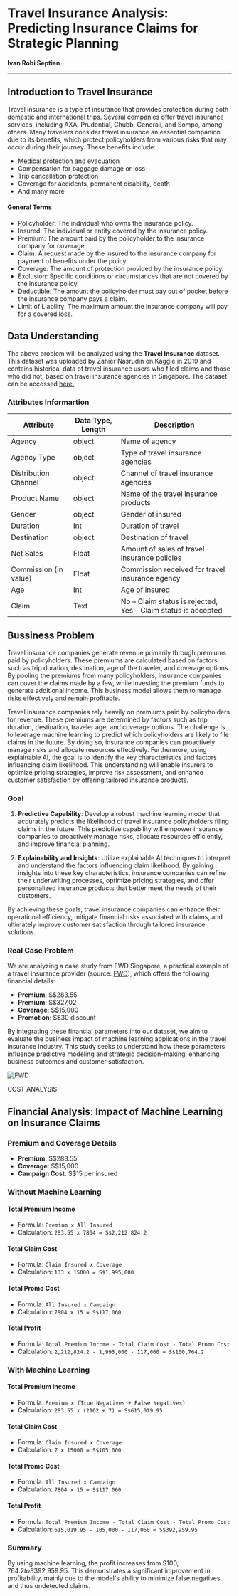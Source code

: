 # **Travel Insurance Analysis: Predicting Insurance Claims for Strategic Planning**
**Ivan Robi Septian**

____________________________________________________________________________________________________________________________
## Introduction to Travel Insurance

Travel insurance is a type of insurance that provides protection during both domestic and international trips. Several companies offer travel insurance services, including AXA, Prudential, Chubb, Generali, and Sompo, among others. Many travelers consider travel insurance an essential companion due to its benefits, which protect policyholders from various risks that may occur during their journey. These benefits include:
- Medical protection and evacuation
- Compensation for baggage damage or loss
- Trip cancellation protection
- Coverage for accidents, permanent disability, death 
- And many more

#### General Terms
- Policyholder: The individual who owns the insurance policy.
- Insured: The individual or entity covered by the insurance policy.
- Premium: The amount paid by the policyholder to the insurance company for coverage.
- Claim: A request made by the insured to the insurance company for payment of benefits under the policy.
- Coverage: The amount of protection provided by the insurance policy.
- Exclusion: Specific conditions or circumstances that are not covered by the insurance policy.
- Deductible: The amount the policyholder must pay out of pocket before the insurance company pays a claim.
- Limit of Liability: The maximum amount the insurance company will pay for a covered loss.

## **Data Understanding**

The above problem will be analyzed using the **Travel Insurance** dataset. This dataset was uploaded by Zahier Nasrudin on Kaggle in 2019 and contains historical data of travel insurance users who filed claims and those who did not, based on travel insurance agencies in Singapore. The dataset can be accessed [here.](https://www.kaggle.com/datasets/mhdzahier/travel-insurance?resource=download)


### Attributes Informartion

| Attribute | Data Type, Length | Description |
| --- | --- | --- |
| Agency | object | Name of agency |
| Agency Type | object | Type of travel insurance agencies |
| Distribution Channel | object | Channel of travel insurance agencies |
| Product Name | object | Name of the travel insurance products |
| Gender | object | Gender of insured |
| Duration | Int | Duration of travel |
| Destination | object | Destination of travel |
| Net Sales | Float | Amount of sales of travel insurance policies |
| Commission (in value) | Float | Commission received for travel insurance agency |
| Age | Int | Age of insured |
| Claim | Text | No – Claim status is rejected, Yes – Claim status is accepted |


## **Bussiness Problem**
Travel insurance companies generate revenue primarily through premiums paid by policyholders. These premiums are calculated based on factors such as trip duration, destination, age of the traveler, and coverage options. By pooling the premiums from many policyholders, insurance companies can cover the claims made by a few, while investing the premium funds to generate additional income. This business model allows them to manage risks effectively and remain profitable.

Travel insurance companies rely heavily on premiums paid by policyholders for revenue. These premiums are determined by factors such as trip duration, destination, traveler age, and coverage options. The challenge is to leverage machine learning to predict which policyholders are likely to file claims in the future. By doing so, insurance companies can proactively manage risks and allocate resources effectively. Furthermore, using explainable AI, the goal is to identify the key characteristics and factors influencing claim likelihood. This understanding will enable insurers to optimize pricing strategies, improve risk assessment, and enhance customer satisfaction by offering tailored insurance products.

### **Goal**

1. **Predictive Capability**: Develop a robust machine learning model that accurately predicts the likelihood of travel insurance policyholders filing claims in the future. This predictive capability will empower insurance companies to proactively manage risks, allocate resources efficiently, and improve financial planning.

2. **Explainability and Insights**: Utilize explainable AI techniques to interpret and understand the factors influencing claim likelihood. By gaining insights into these key characteristics, insurance companies can refine their underwriting processes, optimize pricing strategies, and offer personalized insurance products that better meet the needs of their customers.

By achieving these goals, travel insurance companies can enhance their operational efficiency, mitigate financial risks associated with claims, and ultimately improve customer satisfaction through tailored insurance solutions.

### **Real Case Problem**

We are analyzing a case study from FWD Singapore, a practical example of a travel insurance provider (source: [FWD](https://www.fwd.com.sg/travel-insurance/)), which offers the following financial details:
- **Premium**: S$283.55
- **Premium**: S$327,02
- **Coverage**: S$15,000
- **Promotion**: S$30 discount

By integrating these financial parameters into our dataset, we aim to evaluate the business impact of machine learning applications in the travel insurance industry. This study seeks to understand how these parameters influence predictive modeling and strategic decision-making, enhancing business outcomes and customer satisfaction.

![FWD](https://miro.medium.com/v2/resize:fit:640/format:webp/1*cjmkK7Xb6HDPSCsvOuQAig.jpeg)

COST ANALYSIS

## Financial Analysis: Impact of Machine Learning on Insurance Claims

### Premium and Coverage Details
- **Premium**: S$283.55
- **Coverage**: S$15,000
- **Campaign Cost**: S$15 per insured

### Without Machine Learning

#### Total Premium Income
- Formula: `Premium x All Insured`
- Calculation: `283.55 x 7804 = S$2,212,824.2`

#### Total Claim Cost
- Formula: `Claim Insured x Coverage`
- Calculation: `133 x 15000 = S$1,995,000`

#### Total Promo Cost
- Formula: `All Insured x Campaign`
- Calculation: `7804 x 15 = S$117,060`

#### Total Profit
- Formula: `Total Premium Income - Total Claim Cost - Total Promo Cost`
- Calculation: `2,212,824.2 - 1,995,000 - 117,060 = S$100,764.2`

### With Machine Learning

#### Total Premium Income
- Formula: `Premium x (True Negatives + False Negatives)`
- Calculation: `283.55 x (2162 + 7) = S$615,019.95`

#### Total Claim Cost
- Formula: `Claim Insured x Coverage`
- Calculation: `7 x 15000 = S$105,000`

#### Total Promo Cost
- Formula: `All Insured x Campaign`
- Calculation: `7804 x 15 = S$117,060`

#### Total Profit
- Formula: `Total Premium Income - Total Claim Cost - Total Promo Cost`
- Calculation: `615,019.95 - 105,000 - 117,060 = S$392,959.95`

### Summary
By using machine learning, the profit increases from S$100,764.2 to S$392,959.95. This demonstrates a significant improvement in profitability, mainly due to the model's ability to minimize false negatives and thus undetected claims.

